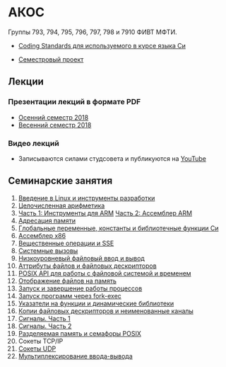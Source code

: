 # АКОС

Группы 793, 794, 795, 796, 797, 798 и 7910 ФИВТ МФТИ.

 * [Coding Standards для используемого в курсе языка Си](practice/codestyle.md)

 * [Семестровый проект](projects/)

## Лекции

### Презентации лекций в формате PDF

 * [Осенний семестр 2018](lectures/fall-2018)
 * [Весенний семестр 2018](lectures/spring-2019)

### Видео лекций

 * Записываются силами студсовета и публикуются на [YouTube](https://www.youtube.com/playlist?list=PL4_hYwCyhAva4dDOnyddyvkAs_jWVr624)

## Семинарские занятия

 1. [Введение в Linux и инструменты разработки](practice/linux_basics/)
 2. [Целочисленная арифметика](practice/integers/)
 3. [Часть 1: Инструменты для ARM](practice/arm/)
 [Часть 2: Ассемблер ARM](practice/asm/arm_basics/)
 4. [Адресация памяти](practice/asm/arm_load_store/)
 5. [Глобальные переменные, константы и библиотечные функции Си](practice/asm/arm_globals_plt/)
 6. [Ассемблер x86](practice/asm/x86_basics/)
 7. [Вещественные операции и SSE](practice/asm/x86_fpmath/)
 8. [Системные вызовы](practice/asm/nostdlib_baremetal/)
 9. [Низкоуровневый файловый ввод и вывод](practice/file_io/)
 10. [Аттрибуты файлов и файловых дескрипторов](practice/stat_fcntl/)
 11. [POSIX API для работы с файловой системой и временем](practice/posix_dirent_time/)
 12. [Отображение файлов на память](practice/mmap/)
 13. [Запуск и завершение работы процессов](practice/fork/)
 14. [Запуск программ через fork-exec](practice/exec-rlimit-ptrace/)
 15. [Указатели на функции и динамические библиотеки](practice/function-pointers/)
 16. [Копии файловых дескрипторов и неименованные каналы](practice/fdup-pipe/)
 17. [Сигналы. Часть 1](practice/signal-1/)
 18. [Сигналы. Часть 2](practice/signal-2/)
 19. [Разделяемая память и семафоры POSIX](practice/posix_ipc/)
 20. Сокеты TCP/IP
 21. [Сокеты UDP](practice/sockets-udp/)
 22. [Мультиплексирование ввода-вывода](practice/epoll/)
 
